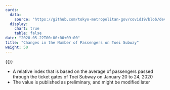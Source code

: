 ```yaml
---
cards:
  data:
    source: "https://github.com/tokyo-metropolitan-gov/covid19/blob/development/data/metro.json"
  display:
    chart: true
    table: false
date: "2020-05-22T00:00:00+09:00"
title: "Changes in the Number of Passengers on Toei Subway"
weight: 50
---
```


{{<chart src="toei_subway">}}

- A relative index that is based on the average of passengers passed through the ticket gates of Toei Subway on January 20 to 24, 2020
- The value is published as preliminary, and might be modified later
